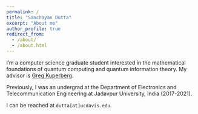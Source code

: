 ```yaml
---
permalink: /
title: "Sanchayan Dutta"
excerpt: "About me"
author_profile: true
redirect_from: 
  - /about/
  - /about.html
---
```


I’m a computer science graduate student interested in the mathematical foundations of quantum computing and quantum information theory. My advisor is [Greg Kuperberg](https://www.math.ucdavis.edu/~greg/).

Previously, I was an undergrad at the Department of Electronics and Telecommunication Engineering at Jadavpur University, India (2017-2021). 

I can be reached at `dutta[at]ucdavis.edu`.
